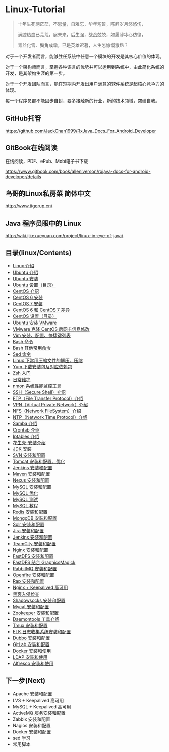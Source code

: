 # Linux-Tutorial

> 十年生死两茫茫，不思量，自难忘，华年短暂，陈辞岁月悠悠伤，
>
> 满腔热血已芜荒，展未来，后生强，战战兢兢，如履薄冰心彷徨，
>
> 青丝化雪、鬓角成霜，已是英雄迟暮，人生怎慷慨激昂？

对于一个开发者而言，能够胜任系统中任意一个模块的开发是其核心价值的体现。

对于一个架构师而言，掌握各种语言的优势并可以运用到系统中，由此简化系统的开发，是其架构生涯的第一步。

对于一个开发团队而言，能在短期内开发出用户满意的软件系统是起核心竞争力的体现。

每一个程序员都不能固步自封，要多接触新的行业，新的技术领域，突破自我。

## GitHub托管

https://github.com/JackChan1999/RxJava_Docs_For_Android_Developer

## GitBook在线阅读

在线阅读，PDF、ePub、Mobi电子书下载

https://www.gitbook.com/book/alleniverson/rxjava-docs-for-android-developer/details


## 鸟哥的Linux私房菜 简体中文

http://www.tigerup.cn/

## Java 程序员眼中的 Linux

http://wiki.jikexueyuan.com/project/linux-in-eye-of-java/

## 目录(linux/Contents)

- [Linux 介绍](linux/Linux.md)
- [Ubuntu 介绍](linux/Ubuntu.md)
- [Ubuntu 安装](linux/Ubuntu-Install.md)
- [Ubuntu 设置（目录）](linux/ubuntu-settings/ubuntu-settings-toc.md)
- [CentOS 介绍](linux/CentOS.md)
- [CentOS 6 安装](linux/CentOS-Install.md)
- [CentOS 7 安装](linux/CentOS-7-Install.md)
- [CentOS 6 和 CentOS 7 差异](linux/CentOS6-and-CentOS7.md)
- [CentOS 设置（目录）](linux/centos-settings/centos-settings-toc.md)
- [Ubuntu 安装 VMware](linux/Ubuntu-Install-VMware.md)
- [VMware 克隆 CentOS 后网卡信息修改](linux/CentOS-Virtual-Machine-Copy-Settings.md)
- [Vim 安装、配置、快捷键列表](linux/Vim-Install-And-Settings.md)
- [Bash 命令](linux/Bash.md)
- [Bash 其他常用命令](linux/Bash-Other-Bash.md)
- [Sed 命令](linux/Sed.md)
- [Linux 下常用压缩文件的解压、压缩](linux/File-Extract-Compress.md)
- [Yum 下载安装包及对应依赖包](linux/Off-line-Yum-Install.md)
- [Zsh 入门](linux/Zsh.md)
- [日常维护](linux/maintenance.md)
- [nmon 系统性能监控工具](linux/Nmon.md)
- [SSH（Secure Shell）介绍](linux/SSH.md)
- [FTP（File Transfer Protocol）介绍](linux/FTP.md)
- [VPN（Virtual Private Network）介绍](linux/VPN.md)
- [NFS（Network FileSystem）介绍](linux/NFS.md)
- [NTP（Network Time Protocol）介绍](linux/NTP.md)
- [Samba 介绍](linux/Samba.md)
- [Crontab 介绍](linux/Crontab.md)
- [Iptables 介绍](linux/Iptables.md)
- [花生壳-安装介绍](linux/Hsk-Install.md)
- [JDK 安装](linux/JDK-Install.md)
- [SVN 安装和配置](linux/SVN-Install-And-Settings.md)
- [Tomcat 安装和配置、优化](linux/Tomcat-Install-And-Settings.md)
- [Jenkins 安装和配置](linux/Jenkins-Install-And-Settings.md)
- [Maven 安装和配置](linux/Maven-Install-And-Settings.md)
- [Nexus 安装和配置](linux/Nexus-Install-And-Settings.md)
- [MySQL 安装和配置](linux/Mysql-Install-And-Settings.md)
- [MySQL 优化](linux/Mysql-Optimize.md)
- [MySQL 测试](linux/Mysql-Test.md)
- [MySQL 教程](linux/Mysql-Tutorial.md)
- [Redis 安装和配置](linux/Redis-Install-And-Settings.md)
- [MongoDB 安装和配置](linux/MongoDB-Install-And-Settings.md)
- [Solr 安装和配置](linux/Solr-Install-And-Settings.md)
- [Jira 安装和配置](linux/Jira-Install-And-Settings.md)
- [Jenkins 安装和配置](linux/Jenkins-Install-And-Settings.md)
- [TeamCity 安装和配置](linux/TeamCity-Install-And-Settings.md)
- [Nginx 安装和配置](linux/Nginx-Install-And-Settings.md)
- [FastDFS 安装和配置](linux/FastDFS-Install-And-Settings.md)
- [FastDFS 结合 GraphicsMagick](linux/FastDFS-Nginx-Lua-GraphicsMagick.md)
- [RabbitMQ 安装和配置](linux/RabbitMQ-Install-And-Settings.md)
- [Openfire 安装和配置](linux/Openfire-Install-And-Settings.md)
- [Rap 安装和配置](linux/Rap-Install-And-Settings.md)
- [Nginx + Keepalived 高可用](linux/Nginx-Keepalived-Install-And-Settings.md)
- [黑客入侵检查](linux/Was-Hacked.md)
- [Shadowsocks 安装和配置](linux/http://code.youmeek.com/2016/08/19/2016/08/VPS/)
- [Mycat 安装和配置](linux/Mycat-Install-And-Settings.md)
- [Zookeeper 安装和配置](linux/Zookeeper-Install.md)
- [Daemontools 工具介绍](linux/Daemontools.md)
- [Tmux 安装和配置](linux/Tmux-Install-And-Settings.md)
- [ELK 日志收集系统安装和配置](linux/ELK-Install-And-Settings.md)
- [Dubbo 安装和配置](linux/Dubbo-Install-And-Settings.md)
- [GitLab 安装和配置](linux/Gitlab-Install-And-Settings.md)
- [Docker 安装和使用](linux/Docker-Install-And-Usage.md)
- [LDAP 安装和使用](linux/LDAP-Install-And-Settings.md)
- [Alfresco 安装和使用](linux/Alfresco-Install-And-Usage.md)


## 下一步(Next)

- Apache 安装和配置
- LVS + Keepalived 高可用
- MySQL + Keepalived 高可用
- ActiveMQ 服务安装和配置
- Zabbix 安装和配置
- Nagios 安装和配置
- Docker 安装和配置
- sed 学习
- 常用脚本
